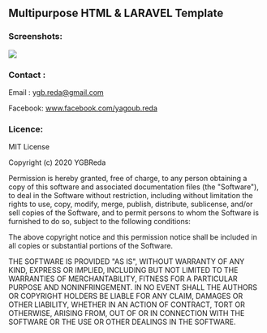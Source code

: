 ## Multipurpose HTML & LARAVEL Template
### Screenshots:

<img src="https://www.hqtemplate.com/images/items/file5f4b5412e702b2-DZStartup.png"/>

### Contact :
Email : ygb.reda@gmail.com


Facebook: www.facebook.com/yagoub.reda

### Licence: 
MIT License

Copyright (c) 2020 YGBReda

Permission is hereby granted, free of charge, to any person obtaining a copy
of this software and associated documentation files (the "Software"), to deal
in the Software without restriction, including without limitation the rights
to use, copy, modify, merge, publish, distribute, sublicense, and/or sell
copies of the Software, and to permit persons to whom the Software is
furnished to do so, subject to the following conditions:

The above copyright notice and this permission notice shall be included in all
copies or substantial portions of the Software.

THE SOFTWARE IS PROVIDED "AS IS", WITHOUT WARRANTY OF ANY KIND, EXPRESS OR
IMPLIED, INCLUDING BUT NOT LIMITED TO THE WARRANTIES OF MERCHANTABILITY,
FITNESS FOR A PARTICULAR PURPOSE AND NONINFRINGEMENT. IN NO EVENT SHALL THE
AUTHORS OR COPYRIGHT HOLDERS BE LIABLE FOR ANY CLAIM, DAMAGES OR OTHER
LIABILITY, WHETHER IN AN ACTION OF CONTRACT, TORT OR OTHERWISE, ARISING FROM,
OUT OF OR IN CONNECTION WITH THE SOFTWARE OR THE USE OR OTHER DEALINGS IN THE
SOFTWARE.
